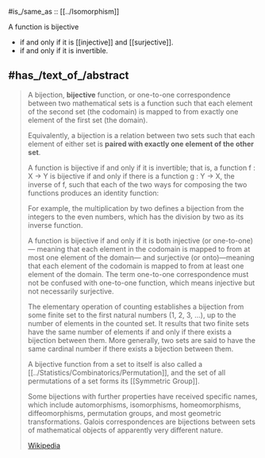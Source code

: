 
#is_/same_as :: [[../Isomorphism]] 


A function is bijective 
- if and only if it is [[injective]] and [[surjective]].
- if and only if it is invertible. 

## #has_/text_of_/abstract 

> A bijection, **bijective** function, or one-to-one correspondence between two mathematical sets 
> is a function such that each element of the second set (the codomain) 
> is mapped to from exactly one element of the first set (the domain). 
> 
> Equivalently, a bijection is a relation between two sets 
> such that each element of either set is __paired with exactly one element of the other set__.
>
> A function is bijective if and only if it is invertible; that is, a function f : X → Y
>  is bijective if and only if there is a function g : Y → X, the inverse of f, 
>  such that each of the two ways for composing the two functions produces an identity function: 
>
> For example, the multiplication by two defines a bijection from the integers to the even numbers, 
> which has the division by two as its inverse function.
>
> A function is bijective if and only if it is both injective (or one-to-one)—
> meaning that each element in the codomain is mapped to from at most one element of the domain—
> and surjective (or onto)—meaning that each element of the codomain 
> is mapped to from at least one element of the domain. 
> The term one-to-one correspondence must not be confused with one-to-one function, 
> which means injective but not necessarily surjective.
>
> The elementary operation of counting establishes a bijection from some finite set 
> to the first natural numbers (1, 2, 3, ...), up to the number of elements in the counted set. 
> It results that two finite sets have the same number of elements 
> if and only if there exists a bijection between them. 
> More generally, two sets are said to have the same cardinal number 
> if there exists a bijection between them.
>
> A bijective function from a set to itself is also called a [[../Statistics/Combinatorics/Permutation]], 
> and the set of all permutations of a set forms its [[Symmetric Group]].
>
> Some bijections with further properties have received specific names, which include automorphisms, 
> isomorphisms, homeomorphisms, diffeomorphisms, permutation groups, 
> and most geometric transformations. 
> Galois correspondences are bijections between sets of mathematical objects 
> of apparently very different nature.
>
> [Wikipedia](https://en.wikipedia.org/wiki/Bijection)

